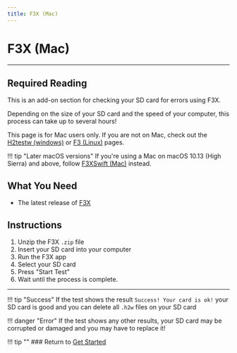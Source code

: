 ```yaml
---
title: F3X (Mac)
---
```


# F3X (Mac)
---

## Required Reading

This is an add-on section for checking your SD card for errors using F3X.

Depending on the size of your SD card and the speed of your computer, this process can take up to several hours!

This page is for Mac users only. If you are not on Mac, check out the [H2testw (windows)](h2testw-(windows).md) or [F3 (Linux)](f3-(linux).md) pages.

!!! tip "Later macOS versions"
	If you're using a Mac on macOS 10.13 (High Sierra) and above, follow [F3XSwift (Mac)](f3xswift-(mac).md) instead.

## What You Need

* The latest release of [F3X](https://github.com/insidegui/F3X/releases/latest)

## Instructions

1. Unzip the F3X `.zip` file
1. Insert your SD card into your computer
1. Run the F3X app
1. Select your SD card
1. Press "Start Test"
1. Wait until the process is complete.

___

!!! tip "Success"
	If the test shows the result `Success! Your card is ok!` your SD card is good and you can delete all `.h2w` files on your SD card

!!! danger "Error"
	If the test shows any other results, your SD card may be corrupted or damaged and you may have to replace it!

!!! tip ""
	### Return to [Get Started](/user-guide/get-started.md)
